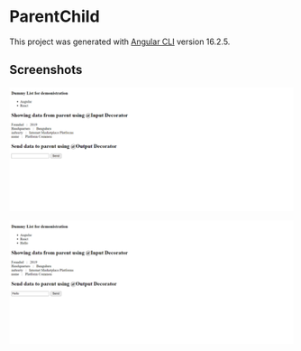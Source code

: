 # ParentChild

This project was generated with [Angular CLI](https://github.com/angular/angular-cli) version 16.2.5.

## Screenshots

![Parent_Child_UI](./ScreenShots/Input_output_UI.png)

![Parent_Child_UI_2](./ScreenShots/Input_output_UI2.png)


